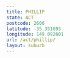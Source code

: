 ```yaml
---
title: PHILLIP
state: ACT
postcode: 2606
latitude: -35.351693
longitude: 149.092601
url: /act/phillip/
layout: suburb
---
```

